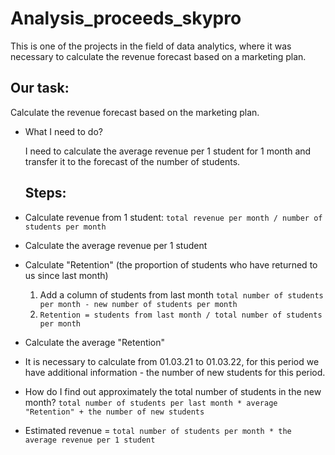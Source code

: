 # Analysis_proceeds_skypro
This is one of the projects in the field of data analytics, where it was necessary to calculate the revenue forecast based on a marketing plan.

## Our task: 
Calculate the revenue forecast based on the marketing plan.
- What I need to do?

  I need to calculate the average revenue per 1 student for 1 month and transfer it to the forecast of the number of students.

  ## Steps:
- Calculate revenue from 1 student:
``` total revenue per month / number of students per month ```
- Calculate the average revenue per 1 student
- Calculate "Retention" (the proportion of students who have returned to us since last month)
  1) Add a column of students from last month ``` total number of students per month - new number of students per month ```
  2) ```Retention = students from last month / total number of students per month ```
- Calculate the average "Retention"
- It is necessary to calculate from 01.03.21 to 01.03.22, for this period we have additional information - the number of new students for this period.
- How do I find out approximately the total number of students in the new month? ``` total number of students per last month * average "Retention" + the number of new students ```
- Estimated revenue = ```total number of students per month * the average revenue per 1 student ```
